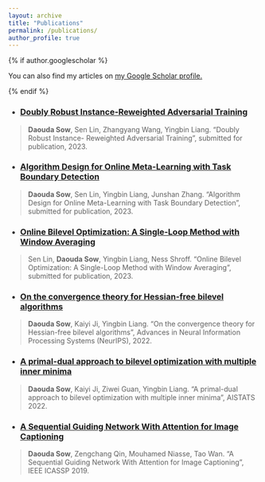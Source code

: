 ```yaml
---
layout: archive
title: "Publications"
permalink: /publications/
author_profile: true
---
```

{% if author.googlescholar %}

  You can also find my articles on <u><a href="{{author.googlescholar}}">my Google Scholar profile</a>.</u>

{% endif %}


- ### [Doubly Robust Instance-Reweighted Adversarial Training](https://arxiv.org/abs/2308.00311)
> **Daouda Sow**, Sen Lin, Zhangyang Wang, Yingbin Liang. “Doubly Robust Instance- Reweighted Adversarial Training”, submitted for publication, 2023. 


- ### [Algorithm Design for Online Meta-Learning with Task Boundary Detection](https://arxiv.org/abs/2302.00857)
> **Daouda Sow**, Sen Lin, Yingbin Liang, Junshan Zhang. “Algorithm Design for Online Meta-Learning with Task Boundary Detection”, submitted for publication, 2023. 


- ### [Online Bilevel Optimization: A Single-Loop Method with Window Averaging]()
> Sen Lin, **Daouda Sow**, Yingbin Liang, Ness Shroff. “Online Bilevel Optimization: A Single-Loop Method with Window Averaging”, submitted for publication, 2023.


- ### [On the convergence theory for Hessian-free bilevel algorithms](https://arxiv.org/abs/2110.07004)
> **Daouda Sow**, Kaiyi Ji, Yingbin Liang. “On the convergence theory for Hessian-free bilevel algorithms”, Advances in Neural Information Processing Systems (NeurIPS), 2022. 


- ### [A primal-dual approach to bilevel optimization with multiple inner minima](https://arxiv.org/abs/2203.01123)
> **Daouda Sow**, Kaiyi Ji, Ziwei Guan, Yingbin Liang. “A primal-dual approach to bilevel optimization with multiple inner minima”, AISTATS 2022. 


- ### [A Sequential Guiding Network With Attention for Image Captioning](https://arxiv.org/abs/1811.00228)
> **Daouda Sow**, Zengchang Qin, Mouhamed Niasse, Tao Wan. “A Sequential Guiding Network With Attention for Image Captioning”, IEEE ICASSP 2019.